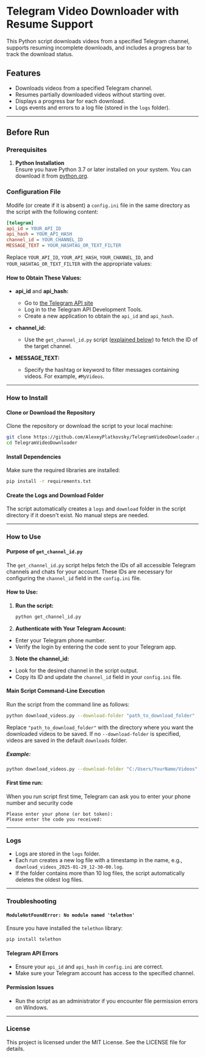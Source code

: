 # Telegram Video Downloader with Resume Support

This Python script downloads videos from a specified Telegram channel, supports resuming incomplete downloads, and includes a progress bar to track the download status.

## Features

- Downloads videos from a specified Telegram channel.
- Resumes partially downloaded videos without starting over.
- Displays a progress bar for each download.
- Logs events and errors to a log file (stored in the `logs` folder).

---

## Before Run

### Prerequisites

1. **Python Installation**  
   Ensure you have Python 3.7 or later installed on your system. You can download it from [python.org](https://www.python.org/).


### Configuration File
Modife (or create if it is absent) a `config.ini` file in the same directory as the script with the following content:

```ini
[telegram]
api_id = YOUR_API_ID
api_hash = YOUR_API_HASH
channel_id = YOUR_CHANNEL_ID
MESSAGE_TEXT = YOUR_HASHTAG_OR_TEXT_FILTER
```

Replace `YOUR_API_ID`, `YOUR_API_HASH`, `YOUR_CHANNEL_ID`, and `YOUR_HASHTAG_OR_TEXT_FILTER` with the appropriate values:
#### **How to Obtain These Values:**

- **api_id** and **api_hash:**
  - Go to [the Telegram API site](https://core.telegram.org/api/obtaining_api_id#obtaining-api-id) 
  - Log in to the Telegram API Development Tools.
  - Create a new application to obtain the `api_id` and `api_hash`.

- **channel_id:**
  - Use the `get_channel_id.py` script ([explained below](#purpose-of-get_channel_idpy)) to fetch the ID of the target channel.

- **MESSAGE_TEXT:**
  - Specify the hashtag or keyword to filter messages containing videos. For example, `#MyVideos`.


---

### How to Install
#### Clone or Download the Repository
Clone the repository or download the script to your local machine:

```bash
git clone https://github.com/AlexeyPlatkovsky/TelegramVideoDownloader.git
cd TelegramVideoDownloader
```

#### Install Dependencies
Make sure the required libraries are installed:

```bash
pip install -r requirements.txt
```

#### Create the Logs and Download Folder
The script automatically creates a `logs` and `download` folder in the script directory if it doesn't exist. No manual steps are needed.

---

### How to Use

#### Purpose of `get_channel_id.py`

The `get_channel_id.py` script helps fetch the IDs of all accessible Telegram channels and chats for your account. These IDs are necessary for configuring the `channel_id` field in the `config.ini` file.

#### How to Use:
1. **Run the script:**
   ```bash
   python get_channel_id.py
   ```
2. **Authenticate with Your Telegram Account:**
 - Enter your Telegram phone number. 
 - Verify the login by entering the code sent to your Telegram app.  

3. **Note the channel_id:**
 - Look for the desired channel in the script output.  
 - Copy its ID and update the `channel_id` field in your `config.ini` file.

#### Main Script Command-Line Execution
Run the script from the command line as follows:

```bash
python download_videos.py --download-folder "path_to_download_folder"
```

Replace `"path_to_download_folder"` with the directory where you want the downloaded videos to be saved.
If no `--download-folder` is specified, videos are saved in the default `downloads` folder.

##### Example:
```bash
python download_videos.py --download-folder "C:/Users/YourName/Videos"
```

#### First time run:  
When you run script first time, Telegram can ask you to enter your phone number and security code
```angelscript
Please enter your phone (or bot token):
Please enter the code you received: 
```

---

### Logs
- Logs are stored in the `logs` folder.
- Each run creates a new log file with a timestamp in the name, e.g., `download_videos_2025-01-29_12-30-00.log`.
- If the folder contains more than 10 log files, the script automatically deletes the oldest log files.

---

### Troubleshooting
#### `ModuleNotFoundError: No module named 'telethon'`
Ensure you have installed the `telethon` library:

```bash
pip install telethon
```

#### Telegram API Errors
- Ensure your `api_id` and `api_hash` in `config.ini` are correct.
- Make sure your Telegram account has access to the specified channel.

#### Permission Issues
- Run the script as an administrator if you encounter file permission errors on Windows.

---

### License
This project is licensed under the MIT License. See the LICENSE file for details.
